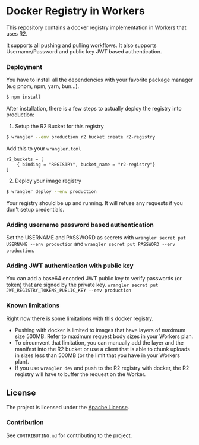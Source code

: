 # Docker Registry in Workers

This repository contains a docker registry implementation in Workers that uses R2.

It supports all pushing and pulling workflows. It also supports
Username/Password and public key JWT based authentication.

### Deployment

You have to install all the dependencies with your favorite package manager (e.g pnpm, npm, yarn, bun...).

```bash
$ npm install
```

After installation, there is a few steps to actually deploy the registry into production:

1. Setup the R2 Bucket for this registry

```bash
$ wrangler --env production r2 bucket create r2-registry
```

Add this to your `wrangler.toml`

```
r2_buckets = [
    { binding = "REGISTRY", bucket_name = "r2-registry"}
]
```

2. Deploy your image registry

```bash
$ wrangler deploy --env production
```

Your registry should be up and running. It will refuse any requests if you don't setup credentials.

### Adding username password based authentication

Set the USERNAME and PASSWORD as secrets with `wrangler secret put USERNAME --env production` and `wrangler secret put PASSWORD --env production`.

### Adding JWT authentication with public key

You can add a base64 encoded JWT public key to verify passwords (or token) that are signed by the private key.
`wrangler secret put JWT_REGISTRY_TOKENS_PUBLIC_KEY --env production`

### Known limitations

Right now there is some limitations with this docker registry.

- Pushing with docker is limited to images that have layers of maximum size 500MB. Refer to maximum request body sizes in your Workers plan.
- To circumvent that limitation, you can manually add the layer and the manifest into the R2 bucket or use a client that is able to chunk uploads in sizes less than 500MB (or the limit that you have in your Workers plan).
- If you use `wrangler dev` and push to the R2 registry with docker, the R2 registry will have to buffer the request on the Worker.

## License

The project is licensed under the [Apache License](https://opensource.org/licenses/apache-2.0/).

### Contribution

See `CONTRIBUTING.md` for contributing to the project.
